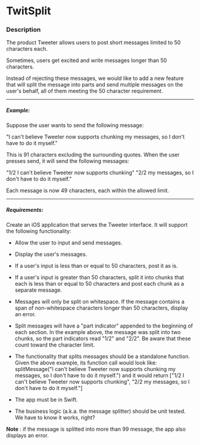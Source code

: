 
# TwitSplit 
### Description

The product Tweeter allows users to post short messages limited to 50 characters each.

Sometimes, users get excited and write messages longer than 50 characters.

Instead of rejecting these messages, we would like to add a new feature that will split the message into parts and send multiple messages on the user's behalf, all of them meeting the 50 character requirement.

-----

##### Example:

Suppose the user wants to send the following message:

"I can't believe Tweeter now supports chunking my messages, so I don't have to do it myself."

This is 91 characters excluding the surrounding quotes. When the user presses send, it will send the following messages:

"1/2 I can't believe Tweeter now supports chunking" "2/2 my messages, so I don't have to do it myself."

Each message is now 49 characters, each within the allowed limit.

-----

##### Requirements:

Create an iOS application that serves the Tweeter interface. It will support the following functionality:

* Allow the user to input and send messages. 
* Display the user's messages. 
* If a user's input is less than or equal to 50 characters, post it as is. 
* If a user's input is greater than 50 characters, split it into chunks that each is less than or equal to 50 characters and post each chunk as a separate message. 
* Messages will only be split on whitespace. If the message contains a span of non-whitespace characters longer than 50 characters, display an error. 
* Split messages will have a "part indicator" appended to the beginning of each section. In the example above, the message was split into two chunks, so the part indicators read "1/2" and "2/2". Be aware that these count toward the character limit.

* The functionality that splits messages should be a standalone function. Given the above example, its function call would look like:
    splitMessage("I can't believe Tweeter now supports chunking my messages, so I don't have to do it myself.")
    and it would return
	["1/2 I can't believe Tweeter now supports chunking", "2/2 my messages, so I don't have to do it myself."]

* The app must be in Swift.
* The business logic (a.k.a. the message splitter) should be unit tested. We have to know it works, right?

__Note__ : if the message is splitted into more than 99 message, the app also displays an error.

